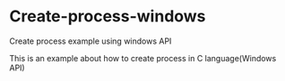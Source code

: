 # Create-process-windows
Create process example using windows API

This is an example about how to create process in C language(Windows API)
